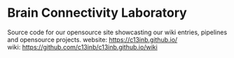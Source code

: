 # Brain Connectivity Laboratory
Source code for our opensource site showcasting our wiki entries, pipelines and opensource projects.
website: https://c13inb.github.io/  
wiki: https://github.com/c13inb/c13inb.github.io/wiki
